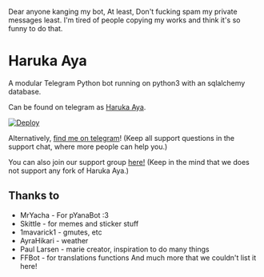 Dear anyone kanging my bot, At least, Don't fucking spam my private messages least. I'm tired of people copying my works and think it's so funny to do that.

# Haruka Aya

A modular Telegram Python bot running on python3 with an sqlalchemy database.

Can be found on telegram as [Haruka Aya](https://t.me/HarukaAyaBot).

[![Deploy](https://www.herokucdn.com/deploy/button.svg)](https://heroku.com/deploy)

Alternatively, [find me on telegram](https://t.me/RealAkito)! (Keep all support questions in the support chat, where more people can help you.)

You can also join our support group [here!](https://t.me/HarukaAyaBot)
(Keep in the mind that we does not support any fork of Haruka Aya.)
## Thanks to

* MrYacha - For pYanaBot :3
* Skittle - for memes and sticker stuff
* 1mavarick1 - gmutes, etc 
* AyraHikari - weather
* Paul Larsen - marie creator, inspiration to do many things
* FFBot - for translations functions
And much more that we couldn't list it here!
